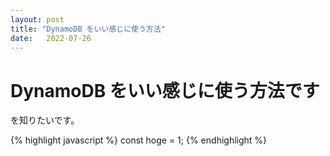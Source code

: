 ```yaml
---
layout: post
title: "DynamoDB をいい感じに使う方法"
date:   2022-07-26
---
```


# DynamoDB をいい感じに使う方法です

を知りたいです。

{% highlight javascript %}
const hoge = 1;
{% endhighlight %}
